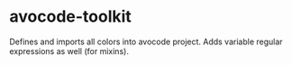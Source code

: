 # avocode-toolkit
Defines and imports all colors into avocode project. Adds variable regular expressions as well (for mixins).
